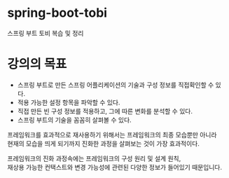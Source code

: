 # spring-boot-tobi
스프링 부트 토비 복습 및 정리

# 강의의 목표
+ 스프링 부트로 만든 스프링 어플리케이션의 기술과 구성 정보를 직접확인할 수 있다.
+ 적용 가능한 설정 항목을 파악할 수 있다.
+ 직접 만든 빈 구성 정보를 적용하고, 그에 따른 변화를 분석할 수 있다.
+ 스프링 부트의 기술을 꼼꼼히 살펴볼 수 있다.

프레임워크를 효과적으로 재사용하기 위해서는 프레임워크의 최종 모습뿐만 아니라  
현재의 모습을 띄게 되기까지 진화한 과정을 살펴보는 것이 가장 효과적이다.

프레임워크의 진화 과정속에는 프레임워크의 구성 원리 및 설계 원칙,  
재상용 가능한 컨택스트와 변경 가능성에 관련된 다양한 정보가 들어있기 때문입니다.